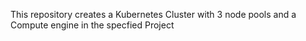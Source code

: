 This repository creates a Kubernetes Cluster with 3 node pools and a Compute engine in the specfied Project